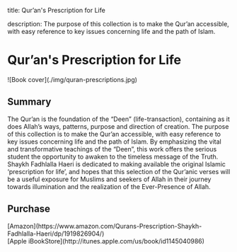 title: Qur’an's Prescription for Life

description: The purpose of this collection is to make the Qur’an accessible, with easy reference to key issues concerning life and the path of Islam.

# Qur’an's Prescription for Life

<div markdown="1" class="cover-image">
![Book cover](./img/quran-prescriptions.jpg)
</div>

## Summary

The Qur’an is the foundation of the “Deen” (life-transaction), containing as it does Allah’s ways, patterns, purpose and direction of creation. The purpose of this collection is to make the Qur’an accessible, with easy reference to key issues concerning life and the path of Islam. By emphasizing the vital and transformative teachings of the “Deen”, this work offers the serious student the opportunity to awaken to the timeless message of the Truth. Shaykh Fadhlalla Haeri is dedicated to making available the original Islamic ‘prescription for life’, and hopes that this selection of the Qur’anic verses will be a useful exposure for Muslims and seekers of Allah in their journey towards illumination and the realization of the Ever-Presence of Allah.

## Purchase

<div markdown="3" class="purchase-link">
[Amazon](https://www.amazon.com/Qurans-Prescription-Shaykh-Fadhlalla-Haeri/dp/1919826904/)
</div>

<div markdown="3" class="purchase-link">
[Apple iBookStore](http://itunes.apple.com/us/book/id1145040986)
</div>